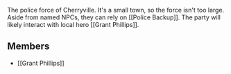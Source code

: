 The police force of Cherryville. It's a small town, so the force isn't too large. Aside from named NPCs, they can rely on [[Police Backup]]. The party will likely interact with local hero [[Grant Phillips]].
## Members
- [[Grant Phillips]]
